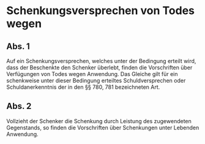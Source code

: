 # Schenkungsversprechen von Todes wegen



## Abs. 1

 Auf ein Schenkungsversprechen, welches unter der Bedingung erteilt wird, dass der Beschenkte den Schenker überlebt, finden die Vorschriften über Verfügungen von Todes wegen Anwendung. Das Gleiche gilt für ein schenkweise unter dieser Bedingung erteiltes Schuldversprechen oder Schuldanerkenntnis der in den §§ 780, 781 bezeichneten Art.

## Abs. 2

 Vollzieht der Schenker die Schenkung durch Leistung des zugewendeten Gegenstands, so finden die Vorschriften über Schenkungen unter Lebenden Anwendung. 

